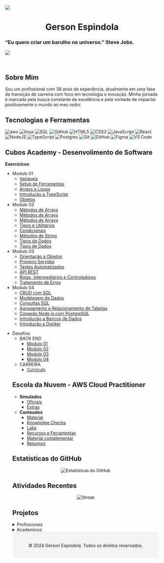 <img align="top-left" matrix src="https://github.com/gersg.png?size=150"> 

<h1 align="middle"> Gerson Espindola </h1>

<h3 align="top-middle">“Eu quero criar um barulho no universo.”  Steve Jobs.</h3>
 
 <p align="bottom-left">
    <a align="middle" href="hhttps://www.linkedin.com/in/gersg/"> <img src="https://img.shields.io/badge/linkedin-%230077B5.svg?style=for-the-badge&logo=linkedin&logoColor=white"> </a> 
    
 </p> 

</p>
<br>
<h2>Sobre Mim</h2>
    <p>
     Sou um profissional com 38 anos de experiência, atualmente em uma fase de transição de carreira com foco em tecnologia e inovação. Minha jornada é marcada pela busca constante de excelência e pela vontade de impactar positivamente o mundo ao meu redor.

</p>

<h2>Tecnologias e Ferramentas</h2>
<p align="center">


![aws](https://img.shields.io/badge/aws-%23FF9900.svg?style=for-the-badge&logo=amazonaws&logoColor=white)
![linux](https://img.shields.io/badge/linux-%23121011.svg?style=for-the-badge&logo=linux&logoColor=white)
![SQL](https://img.shields.io/badge/sql-%2300f.svg?style=for-the-badge&logo=sql&logoColor=white)
![GitHub](https://img.shields.io/badge/github-%23121011.svg?style=for-the-badge&logo=github&logoColor=white)
![HTML5](https://img.shields.io/badge/html5-%23E34F26.svg?style=for-the-badge&logo=html5&logoColor=white)
![CSS3](https://img.shields.io/badge/css3-%231572B6.svg?style=for-the-badge&logo=css3&logoColor=white)
![JavaScript](https://img.shields.io/badge/javascript-%23323330.svg?style=for-the-badge&logo=javascript&logoColor=%23F7DF1E)
![React](https://img.shields.io/badge/react-%2320232a.svg?style=for-the-badge&logo=react&logoColor=%2361DAFB)
![NodeJS](https://img.shields.io/badge/node.js-6DA55F?style=for-the-badge&logo=node.js&logoColor=white)
![TypeScript](https://img.shields.io/badge/typescript-%23007ACC.svg?style=for-the-badge&logo=typescript&logoColor=white)
![Postgres](https://img.shields.io/badge/postgres-%23316192.svg?style=for-the-badge&logo=postgresql&logoColor=white)
![Git](https://img.shields.io/badge/git-%23F05033.svg?style=for-the-badge&logo=git&logoColor=white)
![GitHub](https://img.shields.io/badge/github-%23121011.svg?style=for-the-badge&logo=github&logoColor=white)
![Figma](https://img.shields.io/badge/figma-%23F24E1E.svg?style=for-the-badge&logo=figma&logoColor=white)
![VS Code](https://img.shields.io/badge/VS%20Code-0078d7.svg?style=for-the-badge&logo=visual-studio-code&logoColor=white)

</p>

<h2><align="middle">Cubos Academy - Desenvolimento de Software </h2>

<summary><strong>Exercícicos</strong></summary>
    <ul>
        <li>
            <summary>Modulo 01</summary>
            <ul>
                <li><a href="https://github.com/gersg/exercicios-backend-variaveis-v3">Variaveis</a></li>
                <li><a href="https://github.com/gersg/exercicios-backend-setup-ferramentas-v3">Setup de Ferramentas</a></li>
                <li><a href="https://github.com/gersg/exercicios-backend-arrays-loops-v3">Arrays e Loops</a></li>
                <li><a href="https://github.com/gersg/exercicios-backend-introducao-ts-v3">Introdução a TypeScript</a></li>
                <li><a href="https://github.com/gersg/exercicios-backend-objetos-v3">Objetos</a></li>
            </ul>
        </li>
        <li>
            <summary>Modulo 02</summary>
            <ul>
                <li><a href="https://github.com/gersg/exercicios-backend-metodos-arrays-3-v3">Métodos de Arrays</a></li>
                <li><a href="https://github.com/gersg/exercicios-backend-metodos-arrays-v3">Métodos de Arrays</a></li>
                <li><a href="https://github.com/gersg/exercicios-backend-metodos-arrays-v3">Métodos de Arrays</a></li>
                <li><a href="https://github.com/gersg/exercicios-backend-tipos-utilitarios-v3">Tipos e Utilitários</a></li>
                <li><a href="https://github.com/gersg/exercicios-backend-condicionais-v3">Condicionais</a></li>
                <li><a href="https://github.com/gersg/exercicios-backend-metodos-string-v3">Métodos de String</a></li>
                <li><a href="https://github.com/gersg/exercicios-backend-typescript-tipos-dados">Tipos de Dados</a></li>
                <li><a href="https://github.com/gersg/exercicios-backend-typescript-tipos-dados-2">Tipos de Dados</a></li>
            </ul>
        </li>
        <li>
            <summary>Modulo 03</summary>
            <ul>
                <li><a href="https://github.com/gersg/exercicios-backend-orientacao-objetos-v3">Orientação a Objetos</a></li>
                <li><a href="https://github.com/gersg/exercicios-backend-primeiro-servidor-v3">Primeiro Servidor</a></li>
                <li><a href="https://github.com/gersg/exercicios-backend-testes-automatizados-v3">Testes Automatizados</a></li>
                <li><a href="https://github.com/gersg/exercicios-backend-api-rest-v3">API REST</a></li>
                <li><a href="https://github.com/gersg/exercicios-rotas-intermediarios-controladores-v3">Rotas, Intermediários e Controladores</a></li>
                <li><a href="https://github.com/gersg/exercicios-backend-tratamento-erros-v3">Tratamento de Erros</a></li>
            </ul>
        </li>
        <li>
            <summary>Modulo 04</summary>
            <ul>
                <li><a href="https://github.com/gersg/exercicios-backend-crud-sql-v3">CRUD com SQL</a></li>
                <li><a href="https://github.com/gersg/exercicios-backend-modelagem-dados-v3">Modelagem de Dados</a></li>
                <li><a href="https://github.com/gersg/exercicios-backend-consultas-sql-v3">Consultas SQL</a></li>
                <li><a href="https://github.com/gersg/exercicios-backend-agrupamento-relacionamento-tabelas-v3">Agrupamento e Relacionamento de Tabelas</a></li>
                <li><a href="https://github.com/gersg/exercicios-backend-conexao-node-postgres-v3">Conexão Node.js com PostgreSQL</a></li>
                <li><a href="https://github.com/gersg/exercicios-backend-introducao-banco-dados-v3">Introdução a Bancos de Dados</a></li>
                <li><a href="https://github.com/gersg/exercicios-backend-introducao-docker-v3">Introdução a Docker</a></li>
            </ul>
        </li>
    </ul>
    <ul>
    <li>
            <summary>Desafios</summary>
        <ul>
            <li>
                <summary>BACK END</summary>
            <ul>
                <li><a href="https://github.com/gersg/desafio-backend-modulo-01-dbe-t08-dds-t17">Modulo 01</a></li>
                <li><a href="https://github.com/gersg/desafio-backend-modulo-02-dbe-t08-dds-t17">Modulo 02</a></li>
                <li><a href="https://github.com/gersg/desafio-backend-modulo-03-dbe-t08-dds-t17">Modulo 03</a></li>
                <li><a href="https://github.com/gersg/desafio-backend-modulo-04-dbe-t08-dds-t17">Modulo 04</a></li>
            </ul>
        </li>
        <li>
            <summary>CARREIRA</summary>
            <ul>
                <li><a href="https://github.com/gersg/gersg">Currículo</a></li>
            </ul>
        </li>
    </li>
    </ul>


<h2>Escola da Nuvem - AWS Cloud Practitioner</h2>

<ul>
  <li><summary><strong>Simulados</strong></summary>
    <ul>
      <li><a href="https://github.com/gersg/Jornada-Dev/tree/main/skills/soft-skills/communication">Oficiais</a></li>
      <li><a href="https://github.com/gersg/Jornada-Dev/tree/main/skills/soft-skills/teamwork">Extras</a></li>
    </ul>
  </li>
  <li><summary><strong>Conteudos</strong></summary>
    <ul>
      <li><a href="https://github.com/gersg/Jornada-Dev/tree/main/skills/soft-skills/communication">Material</a></li>
      <li><a href="https://github.com/gersg/Jornada-Dev/tree/main/skills/soft-skills/teamwork">Knowledge Checks</a></li>
      <li><a href="https://github.com/gersg/Jornada-Dev/tree/main/skills/soft-skills/problem-solving">Labs</a></li>
      <li><a href="https://github.com/gersg/Jornada-Dev/tree/main/skills/soft-skills/communication">Recursos e Ferramentas</a></li>
      <li><a href="https://github.com/gersg/Jornada-Dev/tree/main/skills/soft-skills/teamwork">Material complementar</a></li>
      <li><a href="https://github.com/gersg/Jornada-Dev/tree/main/skills/soft-skills/problem-solving">Resumos</a></li>
    </ul>
  </li>
</ul>


<h2>Estatísticas do GitHub</h2>
<p align="center">
  <img src="https://github-readme-stats.vercel.app/api?username=gersg&show_icons=true&hide_title=true&hide_border=true" alt="Estatísticas do GitHub" />
</p>

<h2>Atividades Recentes</h2>
<p align="center">
  <img src="https://github-readme-streak-stats.herokuapp.com/?user=gersg&hide_title=true&hide_border=true" alt="Streak" />
</p>

  <h2>Projetos</h2>

<details>
  <summary>Profissionais</summary>
  <ul>
    <li>
      <a href="https://github.com/gersg/RecruitPA">
        <strong>RecruitPA</strong>
      </a>
      <p>Projeto Recruit, plataforma de conexão para gestores, recrutadores, empresas e profissionais em busca de recolocação ou iniciar sua vida profissional. Utilizando tecnologia, preparo, educação e encaminhamento dos melhores perfis para as demandas ofertadas. Contando com uma equipe de psicólogos, recrutadores, unindo testes, entrevistas, e um espaço para treinamentos, lives, imersões, além de diversos vídeos gratuitos. Criamos nosso banco de talentos sempre afunilando as hard skills e conectando os profissionais às empresas que mais se encaixam em fit cultural.</p>
    </li>
<br>
    <li>
      <a href="https://github.com/gersg/Ancestral">
        <strong>Instituto Ancestral</strong>
      </a>
      <p>Nosso propósito vai além de simplesmente preservar. Buscamos uma revitalização ativa das tradições culturais e ambientais, integrando práticas ancestrais com soluções contemporâneas para enfrentar os desafios atuais e moldar um futuro sustentável.</p>
    </li>
<br>
    <li>
      <a href="https://github.com/gersg/Cocria">
        <strong>Cocria</strong>
      </a>
      <p>A Cocria é uma plataforma digital inovadora que surge com a missão de conectar produtores culturais, empresas e órgãos governamentais a oportunidades de financiamento e apoio para projetos de impacto social, cultural e ambiental. Nossa plataforma foi projetada para democratizar o acesso a informações e recursos essenciais, criando um ambiente colaborativo e inclusivo que impulsiona o desenvolvimento de projetos significativos e transformadores.</p>
    </li>
<br>
    <li>
      <a href="https://github.com/gersg/Achou">
        <strong>Achou!</strong>
      </a>
      <p>A Achou! é uma plataforma inovadora que simplifica o processo de encontrar e contratar profissionais temporários e por diária. Nossa missão é conectar empresas com os talentos certos de maneira eficiente e confiável.</p>
    </li>
<br>
    <li>
      <a href="https://github.com/gersg/Acolher">
        <strong>Acolher</strong>
      </a>
      <p>É uma startup dedicada ao atendimento psicológico e ao acolhimento de pessoas em busca de apoio emocional e saúde mental. Fundada por Kelen de Carvalho Espíndola, psicóloga clínica apaixonada pela arte de cuidar das pessoas, a Acolher tem como missão proporcionar um ambiente seguro e compassivo onde cada pessoa possa explorar suas emoções e desafios de vida.</p>
    </li>
<br>
    <li>
      <a href="https://github.com/gersg">
        <strong>PulseIA</strong>
      </a>
      <p>É uma empresa inovadora em inteligência artificial que desenvolve soluções tecnológicas para otimizar processos e operações empresariais. Nossa missão é transformar a maneira como as empresas utilizam dados e automação, oferecendo ferramentas e tecnologias que aumentam a eficiência e aprimoram a experiência do usuário. Com um foco em inovação, a PulseIA está posicionada para liderar no avanço das capacidades digitais e ajudar empresas a prosperar na era moderna.</p>
    </li>
  </ul>
</details>
<details>
  <summary>Academicos</summary>
  <ul>
    <li>
      <a href="https://github.com/gersg/RecruitPA">
        <strong>RecruitPA</strong>
      </a>
      <p>Projeto de pratica academica</p>
    </li>
<br>
    <li>
      <a href="https://github.com/gersg/Ancestral">
        <strong>Instituto Ancestral</strong>
      </a>
      <p>Projeto de treino academico.</p>
    </li>
<br>
    <li>
      <a href="https://github.com/gersg/Cocria">
        <strong>Cocria</strong>
      </a>
      <p>CProjeto de psicólogos</p>
    </li>
<br>
    <li>
      <a href="https://github.com/gersg/Achou">
        <strong>Achou!</strong>
      </a>
      <p>desenvolver api rest para psicólogos agendamento</p>
    </li>
<br>
    <li>
      <a href="https://github.com/gersg/Acolher">
        <strong>praticando POO</strong>
      </a>
      <p>CProjeto academico</p>
    </li>
<br>
    <li>
      <a href="https://github.com/gersg">
        <strong>Calculadora</strong>
      </a>
      <p>Criar e desenvolver uma calculadora de tempo de atendimento para psicólogos.</p>
    </li>
  </ul>
</details>





<footer style="background-color: #f4f4f4; padding: 20px; text-align: center; border-top: 1px solid #ddd;"> 
  
  <div>
    <p>© 2024 Gerson Espindola. Todos os direitos reservados.</p>
  </div>
</footer>


